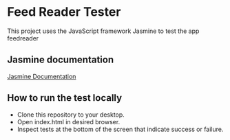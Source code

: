 # Feed Reader Tester

This project uses the JavaScript framework Jasmine to test the app feedreader

## Jasmine documentation

<a href="https://jasmine.github.io/2.1/introduction.html">Jasmine Documentation</a>

## How to run the test locally

* Clone this repository to your desktop.
* Open index.html in desired browser.
* Inspect tests at the bottom of the screen that indicate success or failure.
